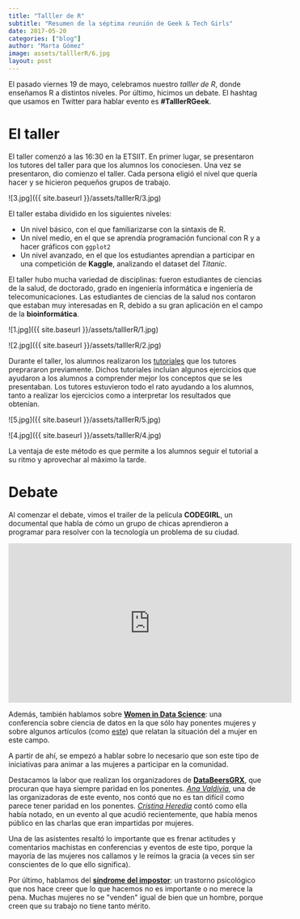 ```yaml
---
title: "Talller de R"
subtitle: "Resumen de la séptima reunión de Geek & Tech Girls"
date: 2017-05-20
categories: ["blog"]
author: "Marta Gómez"
image: assets/talllerR/6.jpg
layout: post
---
```


El pasado viernes 19 de mayo, celebramos nuestro _talller de R_, donde enseñamos R a distintos niveles. Por último, hicimos un debate. El hashtag que usamos en Twitter para hablar evento es __#TalllerRGeek__.

# El taller

El taller comenzó a las 16:30 en la ETSIIT. En primer lugar, se presentaron los tutores del taller para que los alumnos los conociesen. Una vez se presentaron, dio comienzo el taller. Cada persona eligió el nivel que quería hacer y se hicieron pequeños grupos de trabajo. 

![3.jpg]({{ site.baseurl }}/assets/talllerR/3.jpg)

El taller estaba dividido en los siguientes niveles:

* Un nivel básico, con el que familiarizarse con la sintaxis de R.
* Un nivel medio, en el que se aprendía programación funcional con R y a hacer gráficos con `ggplot2`
* Un nivel avanzado, en el que los estudiantes aprendían a participar en una competición de __Kaggle__, analizando el dataset del _Titanic_.

El taller hubo mucha variedad de disciplinas: fueron estudiantes de ciencias de la salud, de doctorado, grado en ingeniería informática e ingeniería de telecomunicaciones. Las estudiantes de ciencias de la salud nos contaron que estaban muy interesadas en R, debido a su gran aplicación en el campo de la __bioinformática__. 

![1.jpg]({{ site.baseurl }}/assets/talllerR/1.jpg)

![2.jpg]({{ site.baseurl }}/assets/talllerR/2.jpg)

Durante el taller, los alumnos realizaron los [tutoriales](https://github.com/geekandtechgirls/Taller_de_R) que los tutores preprararon previamente. Dichos tutoriales incluían algunos ejercicios que ayudaron a los alumnos a comprender mejor los conceptos que se les presentaban. Los tutores estuvieron todo el rato ayudando a los alumnos, tanto a realizar los ejercicios como a interpretar los resultados que obtenían.

![5.jpg]({{ site.baseurl }}/assets/talllerR/5.jpg)

![4.jpg]({{ site.baseurl }}/assets/talllerR/4.jpg)

La ventaja de este método es que permite a los alumnos seguir el tutorial a su ritmo y aprovechar al máximo la tarde.

# Debate

Al comenzar el debate, vimos el trailer de la película __CODEGIRL__, un documental que habla de cómo un grupo de chicas aprendieron a programar para resolver con la tecnología un problema de su ciudad. 

<iframe width="560" height="315" src="https://www.youtube.com/embed/cRb5iel-3Ck" frameborder="0" allowfullscreen></iframe>

Además, también hablamos sobre [__Women in Data Science__](http://www.widsconference.org/): una conferencia sobre ciencia de datos en la que sólo hay ponentes mujeres y sobre algunos artículos (como [este](https://www.wired.com/2014/10/women-data-science-invisible-can-change)) que relatan la situación del a mujer en este campo.

A partir de ahí, se empezó a hablar sobre lo necesario que son este tipo de iniciativas para animar a las mujeres a participar en la comunidad. 

Destacamos la labor que realizan los organizadores de [__DataBeersGRX__](https://twitter.com/DataBeersGRX), que procuran que haya siempre paridad en los ponentes. [_Ana Valdivia_](https://twitter.com/ana_valdi), una de las organizadoras de este evento, nos contó que no es tan difícil como parece tener paridad en los ponentes. [_Cristina Heredia_](https://twitter.com/_musicalnote) contó como ella había notado, en un evento al que acudió recientemente, que había menos público en las charlas que eran impartidas por mujeres.

Una de las asistentes resaltó lo importante que es frenar actitudes y comentarios machistas en conferencias y eventos de este tipo, porque la mayoría de las mujeres nos callamos y le reímos la gracia (a veces sin ser conscientes de lo que ello significa). 

Por último, hablamos del [__síndrome del impostor__](https://es.wikipedia.org/wiki/S%C3%ADndrome_del_impostor): un trastorno psicológico que nos hace creer que lo que hacemos no es importante o no merece la pena. Muchas mujeres no se "venden" igual de bien que un hombre, porque creen que su trabajo no tiene tanto mérito.
